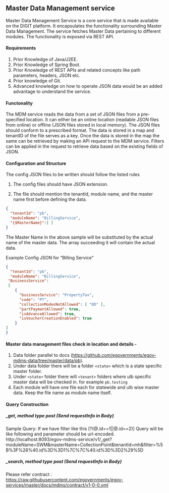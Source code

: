 ## Master Data Management service
Master Data Management Service is a core service that is made available on the DIGIT platform.  It encapsulates the functionality surrounding Master Data Management.  The service fetches Master Data pertaining to different modules. The functionality is exposed via REST API.

#### Requirements
1. Prior Knowledge of Java/J2EE.
2. Prior Knowledge of Spring Boot.
3. Prior Knowledge of REST APIs and related concepts like path parameters, headers, JSON etc.
4. Prior knowledge of Git.
5. Advanced knowledge on how to operate JSON data would be an added advantage to understand the service.

#### Functonality
The MDM service reads the data from a set of JSON files from a pre-specified location. It can either be an online location (readable JSON files from online) or offline (JSON files stored in local memory). The JSON files should conform to a  prescribed format. The data is stored in a map and tenantID of the file serves as a key. 
Once the data is stored in the map the same can be retrieved by making an API request to the MDM service. Filters can be applied in the request to retrieve data based on the existing fields of JSON.

#### Configuration and Structure

The config JSON files to be written should follow the listed rules

  1. The config files should have JSON extension.

  2. The file should mention the tenantId, module name, and the master name first before defining the data.

```json
{
  "tenantId": "pb",
  "moduleName": "BillingService",
  "{$MasterName}":[ ]
}
```
The Master Name in the above sample will be substituted by the actual name of the master data. The array succeeding it will contain the actual data.

Example Config JSON for “Billing Service”

```json
{
  "tenantId": "pb",
  "moduleName": "BillingService",
 "BusinessService": 
 [
    {
      "businessService": "PropertyTax",
      "code": "PT",
      "collectionModesNotAllowed": [ "DD" ],
      "partPaymentAllowed": true,
      "isAdvanceAllowed": true,
      "isVoucherCreationEnabled": true
    }
]
}
```

#### Master data management files check in location and details -

1. Data folder parallel to docs (https://github.com/egovernments/egov-mdms-data/tree/master/data/pb). 
2. Under data folder there will be a folder `<state>` which is a state specific master folder.
3. Under `<state>` folder there will `<tenant>` folders where ulb specific master data will be checked in. for example `pb.testing`
4. Each module will have one file each for statewide and ulb wise master data. Keep the file name as module name itself.


#### Query Construction

##### _get, method type post (Send requestInfo in Body)
Sample Query: 
If we have filter like this 
[?(@.id==1||@.id==2)]
Query will be like following and parameter should be url-encoded.
http://localhost:8093/egov-mdms-service/v1/_get?moduleName=SWM&masterName=CollectionPoint&tenantId=mh&filter=%5B%3F%28%40.id%3D%3D1%7C%7C%40.id%3D%3D2%29%5D

##### _search, method type post (Send requestInfo in Body)
Please refer contract : https://raw.githubusercontent.com/egovernments/egov-services/master/docs/mdms/contract/v1-0-0.yml
